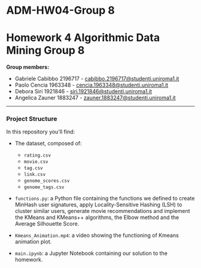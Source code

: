 # ADM-HW04-Group 8

# **Homework 4 Algorithmic Data Mining Group 8**
**Group members:**
* Gabriele Cabibbo 2196717 - cabibbo.2196717@studenti.uniroma1.it
* Paolo Cencia 1963348 - cencia.1963348@studenti.uniroma1.it
* Debora Siri 1921846 - siri.1921846@studenti.uniroma1.it
* Angelica Zauner 1883247 - zauner.1883247@studenti.uniroma1.it
-------------------------------------------------------------

### Project Structure

In this repository you'll find:

* The dataset, composed of:

    * `rating.csv`
    * `movie.csv`
    * `tag.csv`
    * `link.csv`
    * `genome_scores.csv`
    * `genome_tags.csv`


* `functions.py`: a Python file containing the functions we defined to create MinHash user signatures, apply Locality-Sensitive Hashing (LSH) to cluster similar users, generate movie recommendations and implement the KMeans and KMeans++ algorithms, the Elbow method and the Average Silhouette Score.
  
* `Kmeans_Animation.mp4`: a video showing the functioning of Kmeans animation plot.

* `main.ipynb`: a Jupyter Notebook containing our solution to the homework. 
